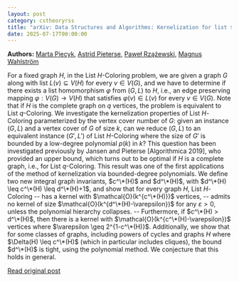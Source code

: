 ```yaml
---
layout: post
category: cstheoryrss
title: "arXiv: Data Structures and Algorithms: Kernelization for list $H$-coloring for graphs with small vertex cover"
date: 2025-07-17T00:00:00
---
```


**Authors:** [Marta Piecyk](https://dblp.uni-trier.de/search?q=Marta+Piecyk), [Astrid Pieterse](https://dblp.uni-trier.de/search?q=Astrid+Pieterse), [Paweł Rzążewski](https://dblp.uni-trier.de/search?q=Pawe%C5%82+Rz%C4%85%C5%BCewski), [Magnus Wahlström](https://dblp.uni-trier.de/search?q=Magnus+Wahlstr%C3%B6m)

For a fixed graph $H$, in the List $H$-Coloring problem, we are given a graph
$G$ along with list $L(v) \subseteq V(H)$ for every $v \in V(G)$, and we have
to determine if there exists a list homomorphism $\varphi$ from $(G,L)$ to $H$,
i.e., an edge preserving mapping $\varphi: V(G)\to V(H)$ that satisfies
$\varphi(v)\in L(v)$ for every $v\in V(G)$. Note that if $H$ is the complete
graph on $q$ vertices, the problem is equivalent to List $q$-Coloring. We
investigate the kernelization properties of List $H$-Coloring parameterized by
the vertex cover number of $G$: given an instance $(G,L)$ and a vertex cover of
$G$ of size $k$, can we reduce $(G,L)$ to an equivalent instance $(G',L')$ of
List $H$-Coloring where the size of $G'$ is bounded by a low-degree polynomial
$p(k)$ in $k$? This question has been investigated previously by Jansen and
Pieterse [Algorithmica 2019], who provided an upper bound, which turns out to
be optimal if $H$ is a complete graph, i.e., for List $q$-Coloring. This result
was one of the first applications of the method of kernelization via
bounded-degree polynomials. We define two new integral graph invariants,
$c^\*(H)$ and $d^\*(H)$, with $d^\*(H) \leq c^\*(H) \leq d^\*(H)+1$, and show that
for every graph $H$, List $H$-Coloring
-- has a kernel with $\mathcal{O}(k^{c^\*(H)})$ vertices,
-- admits no kernel of size $\mathcal{O}(k^{d^\*(H)-\varepsilon})$ for any
$\varepsilon > 0$, unless the polynomial hierarchy collapses.
-- Furthermore, if $c^\*(H) > d^\*(H)$, then there is a kernel with
$\mathcal{O}(k^{c^\*(H)-\varepsilon})$ vertices where $\varepsilon \geq
2^{1-c^\*(H)}$.
Additionally, we show that for some classes of graphs, including powers of
cycles and graphs $H$ where $\Delta(H) \leq c^\*(H)$ (which in particular
includes cliques), the bound $d^\*(H)$ is tight, using the polynomial method. We
conjecture that this holds in general.

[Read original post](http://arxiv.org/abs/2507.12005v1)

